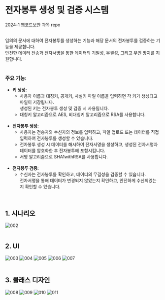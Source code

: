 # 전자봉투 생성 및 검증 시스템
2024-1 웹코드보안 과목 repo<br/><br/>

임의의 문서에 대하여 전자봉투를 생성하는 기능과 해당 문서의 전자봉투를 검증하는 기능을 제공합니다. <br/>안전한 데이터 전송과 전자서명을 통한 데이터의 기밀성, 무결성, 그리고 부인 방지를 지원합니다.
<br/><br/>

### 주요 기능:

- **키 생성:** 
  - 사용자 이름과 대칭키, 공개키, 사설키 파일 이름을 입력하면 각 키가 생성되고 파일이 저장됩니다. <br/>생성된 키는 전자봉투 생성 및 검증 시 사용됩니다.
  - 대칭키 알고리즘으로 AES, 비대칭키 알고리즘으로 RSA를 사용합니다.
  <br/>
- **전자봉투 생성:** 
  - 사용자는 전송자와 수신자의 정보를 입력하고, 파일 업로드 또는 데이터를 직접 입력하여 전자봉투를 생성할 수 있습니다.
  - 전자봉투 생성 시 데이터를 해시하여 전자서명을 생성하고, 생성된 전자서명과 데이터를 암호화한 후 전자봉투에 포함시킵니다.
  - 서명 알고리즘으로 SHA1withRSA를 사용합니다.
  <br/>
- **전자봉투 검증:** 
  - 수신자는 전자봉투를 확인하고, 데이터의 무결성을 검증할 수 있습니다. <br/>전자서명을 통해 데이터가 변경되지 않았는지 확인하고, 안전하게 수신되었는지 확인할 수 있습니다.
<br/>

## 1. 시나리오
![002](https://github.com/yslle/Digital-Envelope/assets/88431909/90a661a4-6188-4760-ae76-94a7720c3429)    
<br/>
## 2. UI
![003](https://github.com/yslle/Digital-Envelope/assets/88431909/8fcc915f-8d45-406f-a10c-a0f9549cae4d)
![004](https://github.com/yslle/Digital-Envelope/assets/88431909/f14c134c-77a6-487f-b18a-65915bd49091)
![005](https://github.com/yslle/Digital-Envelope/assets/88431909/63dc187a-4af1-4729-9f66-7a47a5207f02)
![006](https://github.com/yslle/Digital-Envelope/assets/88431909/9d46d3fb-395d-471a-9f03-07a2f889a18d)
![007](https://github.com/yslle/Digital-Envelope/assets/88431909/1d79955d-acb3-4e21-9362-d87f7ab1b05a)    
<br/>
## 3. 클래스 디자인
![008](https://github.com/yslle/Digital-Envelope/assets/88431909/834102e9-ca90-4031-81e8-ce0328e51167)
![009](https://github.com/yslle/Digital-Envelope/assets/88431909/4436e434-61d1-4e5f-9abe-554025e10d77)
![010](https://github.com/yslle/Digital-Envelope/assets/88431909/97e909c0-2645-4707-8afe-74ded5bc5e0f)
![011](https://github.com/yslle/Digital-Envelope/assets/88431909/ff809a13-97b0-4917-9bc6-0ad2e848af3e)
